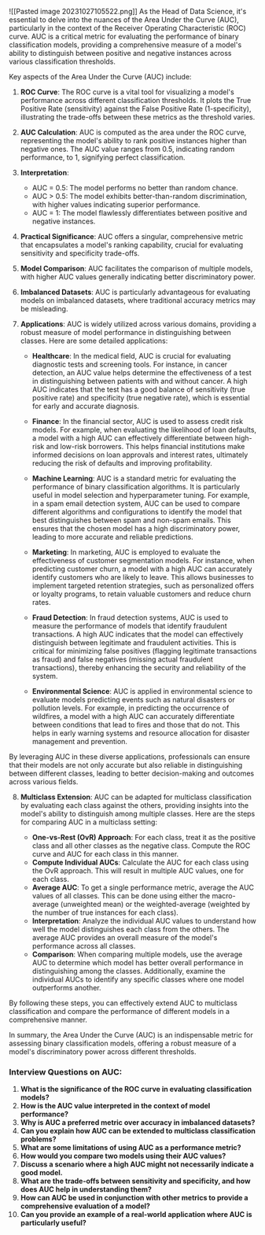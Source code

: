 ![[Pasted image 20231027105522.png]]
As the Head of Data Science, it's essential to delve into the nuances of the Area Under the Curve (AUC), particularly in the context of the Receiver Operating Characteristic (ROC) curve. AUC is a critical metric for evaluating the performance of binary classification models, providing a comprehensive measure of a model's ability to distinguish between positive and negative instances across various classification thresholds.

Key aspects of the Area Under the Curve (AUC) include:

1. **ROC Curve**: The ROC curve is a vital tool for visualizing a model's performance across different classification thresholds. It plots the True Positive Rate (sensitivity) against the False Positive Rate (1-specificity), illustrating the trade-offs between these metrics as the threshold varies.

2. **AUC Calculation**: AUC is computed as the area under the ROC curve, representing the model's ability to rank positive instances higher than negative ones. The AUC value ranges from 0.5, indicating random performance, to 1, signifying perfect classification.

3. **Interpretation**:
   - AUC = 0.5: The model performs no better than random chance.
   - AUC > 0.5: The model exhibits better-than-random discrimination, with higher values indicating superior performance.
   - AUC = 1: The model flawlessly differentiates between positive and negative instances.

4. **Practical Significance**: AUC offers a singular, comprehensive metric that encapsulates a model's ranking capability, crucial for evaluating sensitivity and specificity trade-offs.

5. **Model Comparison**: AUC facilitates the comparison of multiple models, with higher AUC values generally indicating better discriminatory power.

6. **Imbalanced Datasets**: AUC is particularly advantageous for evaluating models on imbalanced datasets, where traditional accuracy metrics may be misleading.

7. **Applications**: AUC is widely utilized across various domains, providing a robust measure of model performance in distinguishing between classes. Here are some detailed applications:

   - **Healthcare**: In the medical field, AUC is crucial for evaluating diagnostic tests and screening tools. For instance, in cancer detection, an AUC value helps determine the effectiveness of a test in distinguishing between patients with and without cancer. A high AUC indicates that the test has a good balance of sensitivity (true positive rate) and specificity (true negative rate), which is essential for early and accurate diagnosis.

   - **Finance**: In the financial sector, AUC is used to assess credit risk models. For example, when evaluating the likelihood of loan defaults, a model with a high AUC can effectively differentiate between high-risk and low-risk borrowers. This helps financial institutions make informed decisions on loan approvals and interest rates, ultimately reducing the risk of defaults and improving profitability.

   - **Machine Learning**: AUC is a standard metric for evaluating the performance of binary classification algorithms. It is particularly useful in model selection and hyperparameter tuning. For example, in a spam email detection system, AUC can be used to compare different algorithms and configurations to identify the model that best distinguishes between spam and non-spam emails. This ensures that the chosen model has a high discriminatory power, leading to more accurate and reliable predictions.

   - **Marketing**: In marketing, AUC is employed to evaluate the effectiveness of customer segmentation models. For instance, when predicting customer churn, a model with a high AUC can accurately identify customers who are likely to leave. This allows businesses to implement targeted retention strategies, such as personalized offers or loyalty programs, to retain valuable customers and reduce churn rates.

   - **Fraud Detection**: In fraud detection systems, AUC is used to measure the performance of models that identify fraudulent transactions. A high AUC indicates that the model can effectively distinguish between legitimate and fraudulent activities. This is critical for minimizing false positives (flagging legitimate transactions as fraud) and false negatives (missing actual fraudulent transactions), thereby enhancing the security and reliability of the system.

   - **Environmental Science**: AUC is applied in environmental science to evaluate models predicting events such as natural disasters or pollution levels. For example, in predicting the occurrence of wildfires, a model with a high AUC can accurately differentiate between conditions that lead to fires and those that do not. This helps in early warning systems and resource allocation for disaster management and prevention.

By leveraging AUC in these diverse applications, professionals can ensure that their models are not only accurate but also reliable in distinguishing between different classes, leading to better decision-making and outcomes across various fields.

8. **Multiclass Extension**: AUC can be adapted for multiclass classification by evaluating each class against the others, providing insights into the model's ability to distinguish among multiple classes. Here are the steps for comparing AUC in a multiclass setting:

   - **One-vs-Rest (OvR) Approach**: For each class, treat it as the positive class and all other classes as the negative class. Compute the ROC curve and AUC for each class in this manner.
   - **Compute Individual AUCs**: Calculate the AUC for each class using the OvR approach. This will result in multiple AUC values, one for each class.
   - **Average AUC**: To get a single performance metric, average the AUC values of all classes. This can be done using either the macro-average (unweighted mean) or the weighted-average (weighted by the number of true instances for each class).
   - **Interpretation**: Analyze the individual AUC values to understand how well the model distinguishes each class from the others. The average AUC provides an overall measure of the model's performance across all classes.
   - **Comparison**: When comparing multiple models, use the average AUC to determine which model has better overall performance in distinguishing among the classes. Additionally, examine the individual AUCs to identify any specific classes where one model outperforms another.

By following these steps, you can effectively extend AUC to multiclass classification and compare the performance of different models in a comprehensive manner.

In summary, the Area Under the Curve (AUC) is an indispensable metric for assessing binary classification models, offering a robust measure of a model's discriminatory power across different thresholds.

### Interview Questions on AUC:

1. **What is the significance of the ROC curve in evaluating classification models?**
2. **How is the AUC value interpreted in the context of model performance?**
3. **Why is AUC a preferred metric over accuracy in imbalanced datasets?**
4. **Can you explain how AUC can be extended to multiclass classification problems?**
5. **What are some limitations of using AUC as a performance metric?**
6. **How would you compare two models using their AUC values?**
7. **Discuss a scenario where a high AUC might not necessarily indicate a good model.**
8. **What are the trade-offs between sensitivity and specificity, and how does AUC help in understanding them?**
9. **How can AUC be used in conjunction with other metrics to provide a comprehensive evaluation of a model?**
10. **Can you provide an example of a real-world application where AUC is particularly useful?**